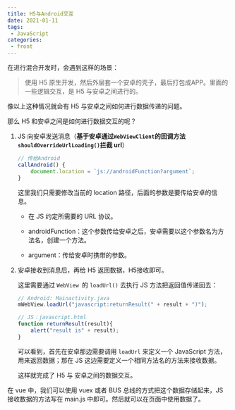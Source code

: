 ```yaml
---
title: H5与Android交互
date: 2021-01-11
tags:
 - JavaScript
categories:
 - front
---
```


在进行混合开发时，会遇到这样的场景：

> 使用 H5 原生开发，然后外层套一个安卓的壳子，最后打包成APP。里面的一些逻辑交互，是 H5 与安卓之间进行的。

像以上这种情况就会有 H5 与安卓之间如何进行数据传递的问题。

那么 H5 和安卓之间是如何进行数据交互的呢？

1. JS 向安卓发送消息（**基于安卓通过`WebViewClient`的回调方法`shouldOverrideUrlLoading()`拦截 url**）

   ```js
   // 传给Android
   callAndroid() {
       document.location = `js://androidFunction?argument`;
   }
   ```

   这里我们只需要修改当前的 location 路径，后面的参数是要传给安卓的信息。

   - 在 JS 约定所需要的 URL 协议。

   - androidFunction：这个参数传给安卓之后，安卓需要以这个参数名为方法名，创建一个方法。
   - argument：传给安卓时携带的参数。

2. 安卓接收到消息后，再给 H5 返回数据，H5接收即可。

   这里需要通过 `WebView `的 `loadUrl()` 去执行 JS 方法把返回值传递回去：

   ```js
   // Android: Mainactivity.java
   mWebView.loadUrl("javascript:returnResult(" + result + ")");
   
   // JS：javascript.html
   function returnResult(result){
       alert("result is" + result);
   }
   ```

   可以看到，首先在安卓那边需要调用 `loadUrl` 来定义一个 JavaScript 方法，用来返回数据；那在 JS 这边需要定义一个相同方法名的方法来接收数据。

   这样就完成了 H5 与 安卓之间的数据交互。

在 vue 中，我们可以使用 vuex 或者 BUS 总线的方式把这个数据存储起来，JS 接收数据的方法写在 main.js 中即可。然后就可以在页面中使用数据了。

